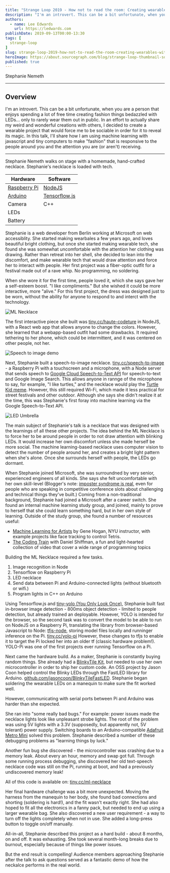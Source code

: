```yaml
---
title: "Strange Loop 2019 - How not to read the room: Creating wearables with ML"
description: "I'm an introvert. This can be a bit unfortunate, when you are a person that enjoys spending a lot of free time creating fashion things bedazzled with LEDs... only to rarely wear them out in public. In an effort to actually share my weird and wonderful creations with others, I decided to create a wearable project that would force me to be sociable in order for it to reveal its magic. In this talk, I'll share how I am using machine learning with javascript and tiny computers to make \"fashion\" that is responsive to the people around you and the attention you are (or aren't) receiving."
authors:
  - name: Lee Edwards
    url: https://ledwards.com
publishDate: 2019-09-13T00:00-13:30
tags: [
  strange-loop
]
slug: strange-loop-2019-how-not-to-read-the-room-creating-wearables-with-ml
heroImage: https://about.sourcegraph.com/blog/strange-loop-thumbnail-square-v2.jpg
published: true
---
```


<div className="container p-0 liveblog-presenters d-flex w-100 text-center">
  <div className="row m-0 w-100">
      <p className=" mr-12 m-0 w-100">
        <span className="liveblog-presenters__name">Stephanie Nemeth</span>
        <a href="https://twitter.com/stephaniecodes" target="_blank" title="Twitter"><i className="fa fa-twitter pr-2"></i></a>
        <a href="https://github.com/traumverloren" target="_blank" title="GitHub"><i className="fa fa-github pr-2"></i></a>
        <a href="https://stephanie.lol" target="_blank" title="Speaker's site"><i className="fa fa-globe pr-2"></i></a>
      </p>
  </div>
</div>

---

## Overview

I'm an introvert. This can be a bit unfortunate, when you are a person that enjoys spending a lot of free time creating fashion things bedazzled with LEDs... only to rarely wear them out in public. In an effort to actually share my weird and wonderful creations with others, I decided to create a wearable project that would force me to be sociable in order for it to reveal its magic. In this talk, I'll share how I am using machine learning with javascript and tiny computers to make \"fashion\" that is responsive to the people around you and the attention you are (or aren't) receiving.

---

Stephanie Nemeth walks on stage with a homemade, hand-crafted necklace. Stephanie's necklace is loaded with tech.

| Hardware     | Software      |
| ------------ | ------------ |
| [Raspberry Pi](https://www.raspberrypi.org/) | [NodeJS](https://nodejs.org) |
| [Arduino](https://arduino.cc)      | [Tensorflow.js](https://www.tensorflow.org/js) |
| Camera       | C++           |
| LEDs         |               |
| Battery      |               |

Stephanie is a web developer from Berlin working at Microsoft on web accessiblity. She started making wearbales a few years ago, and loves beautiful bright clothing, but once she started making wearable tech, she found she was somewhat uncomfortable with the attention her clothing was drawing. Rather than retreat into her shell, she decided to lean into the discomfort, and make wearable tech that would draw attention and force her to interact with people. Her first project was a fiber-optic outfit for a festival made out of a rave whip. No programming, no soldering.

When she wore it for the first time, people loved it, which she says gave her a self-esteem boost. "I like compliments." But she wished it could be more interactive, more "alive." For this first project, the dress was designed just to be worn, without the ability for anyone to respond to and interct with the technology.

![ML Necklace](/blog/strange-loop-2019/how-not-to-read-the-room-creating-wearables-with-ml-1.jpg)

The first interactive piece she built was [tiny.cc/haute-codeture](https://tiny.cc/haute-codeture) in NodeJS, with a React web app that allows anyone to change the colors. However, she learned that a webapp-based outfit had some drawbacks. It required tethering to her phone, which could be intermittent, and it was centered on other people, not her.

![Speech to image demo](https://github.com/traumverloren/speech-to-image-necklace/raw/master/demo.gif)

Next, Stephanie built a speech-to-image necklace. [tiny.cc/speech-to-image](https://tiny.cc/speech-to-image) - a Raspberry Pi with a touchscreen and a microphone, with a Node server that sends speech to [Google Cloud Speech-to-Text API](https://cloud.google.com/speech-to-text/) for speech-to-text and Google Image Search. This allows anyone in rannge of the microphone to say, for example, "I like turtles," and the necklace would play the [Turtle Kid meme](https://www.youtube.com/watch?v=CMNry4PE93Y). However, this still required Wi-Fi, which made it less practical for street festivals and other outdoor. Although she says she didn't realize it at the time, this was Stephanie's first foray into machine learning via the Google Speech-to-Text API.

![LED Umbrella](/blog/strange-loop-2019/how-not-to-read-the-room-creating-wearables-with-ml-2.jpg)

The main subject of Stephanie's talk is a necklace that was designed with the learnings of all these other projects. The idea behind the ML Necklace is to force her to be around people in order to not draw attention with blinking LEDs. It would increase her own discomfort unless she made herself be more social. The machine learning-based necklace uses computer vision to detect the number of people around her, and creates a bright light pattern when she's alone. Once she surrounds herself with people, the LEDs go dormant.

When Stephanie joined Microsoft, she was surroundned by very senior, experienced engineers of all kinds. She says she felt uncomfortable with her own skill-level (Blogger's note: [imposter syndrome is real](https://time.com/5312483/how-to-deal-with-impostor-syndrome/), even for people who are speaking in competitive conference slots about challenging and technical things they've built.) Coming from a non-traditional background, Stephanie had joined a Microsoft after a career switch. She found an internal machine learning study group, and joined, mainly to prove to herself that she could learn something hard, but in her own style of learning. Outside of the study group, she found a number of resources useful:

* [Machine Learning for Artists](https://ml4a.github.io) by Gene Hogan, NYU instructor, with example projects like face tracking to control Tetris.
* [The Coding Train](https://thecodingtrain.com) with Daniel Shiffman, a fun and light-hearted collection of video that cover a wide range of programming topics

Building the ML Necklace required a few tasks.

1. Image recognition in Node
2. Tensorflow on Raspberry Pi
3. LED necklace
4. Send data between Pi and Arduino-connected lights (without bluetooth or wifi.)
5. Program lights in C++ on Arduino

Using Tensorflow.js and [tiny-yolo (You Only Look Once)](https://pjreddie.com/darknet/yolo/), Stephanie built fast in-browser image detection - 800ms object detection - limited to people detection, but already trained an deployable. However, YOLO is intended for the browser, so the second task was to convert the model to be able to run on NodeJS on a Raspberry Pi, translating the library from browser-based Javascript to Node: [tfjs-node](https://github.com/tensorflow/tfjs-node), storing model files locally and runninger inference on the Pi. [tiny.cc/yolo-pi](https://tiny.cc/yolo-pi) However, these changes to tfjs to enable it to target the Pi locked her into an older tf (classic hardware problem!). YOLO-Pi was one of the first projects ever running Tensorflow on a Pi.

Next came the hardware build. As a maker, Stephanie is constantly buying random things. She already had a [BlinkyTile Kit](https://blinkinlabs.com/blinkytile/), but needed to use her own microcontroller in order to ship her custom code. An OSS project by Jason Coon helped control the Blinky LEDs through the FastLED library for Arduino. [github.com/jasoncoon/BlinkyTileFastLED](https://github.com/jasoncoon/BlinkyTileFastLED). Stephanie began soldering the wearable LEDs on a manequin to make sure the fit worked well.

However, communicating with serial ports between Pi and Arduino was harder than she expected.

She ran into "some really bad bugs." For example: power issues made the necklace lights look like unpleasant strobe lights. The root of the problem was using 5V lights with a 3.3V (supposedly, but apparently not, 5V tolerant) power supply. Switching boards to an Arduino-compatible [Adafruit Metro Mini](https://www.adafruit.com/product/2590) solved this problem. Stephanie described a number of these debugging problems as "learning things by luck."

Another fun bug she discovered - the microcontroller was crashing due to a memory leak. About every an hour, memory and swap got full. Through some running process debugging, she discovered her old text-speech necklace code was still on the Pi, running at boot, and had a previously undiscovered memory leak!

All of this code is available on: [tiny.cc/ml-necklace](https://tiny.cc/ml-necklace)

Her final hardware challenge was a bit more unexpected. Moving the harness from the manequin to her body, she found bad connections and shorting (soldering is hard!), and the fit wasn't exactly right. She had also hoped to fit all the electronics in a fanny pack, but needed to end up using a larger wearable bag. She also discovered a new user requirement - a way to turn off the lights completely when not in use. She added a long-press button to toggle on/off manually.

All-in-all, Stephanie described this project as a hard build - about 8 months, on and off. It was exhausting. She took several month-long breaks due to burnout, especially because of things like power issues.

But the end result is compelling! Audience members approaching Stephanie after the talk to ask questions served as a fantastic demo of how the neckalce performs in the real world.
